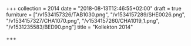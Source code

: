 +++
collection = 2014
date = "2018-08-13T12:46:55+02:00"
draft = true
furniture = ["/v1534157326/TAB1030.png", "/v1534157289/SHE0026.png", "/v1534157327/CHA1070.png", "/v1534157260/CHA1019_1.png", "/v1531235583/BED90.png"]
title = "Kollekton 2014"

+++
